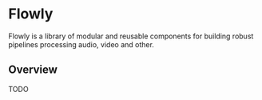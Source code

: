 # Flowly

Flowly is a library of modular and reusable components for building robust
pipelines processing audio, video and other.

## Overview

TODO
